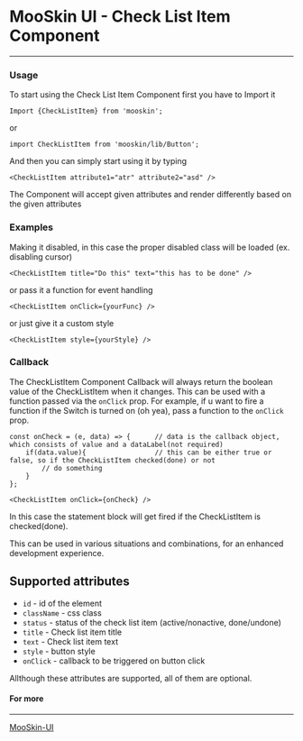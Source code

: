 # MooSkin UI - Check List Item Component

___

### Usage

To start using the Check List Item Component first you have to Import it

```
Import {CheckListItem} from 'mooskin';
```
or
```
import CheckListItem from 'mooskin/lib/Button';
```

And then you can simply start using it by typing

```
<CheckListItem attribute1="atr" attribute2="asd" />
```

The Component will accept given attributes and render differently based on the given attributes

### Examples


Making it disabled, in this case the proper disabled class will be loaded (ex. disabling cursor)

```
<CheckListItem title="Do this" text="this has to be done" />
```

or pass it a function for event handling

```
<CheckListItem onClick={yourFunc} />
```

or just give it a custom style

```
<CheckListItem style={yourStyle} />
```

### Callback

The CheckListItem Component Callback will always return the boolean value of the CheckListItem when it changes. This can be used with a function passed via the `onClick` prop. For example, if u want to fire a function if the Switch is turned on (oh yea), pass a function to the `onClick` prop.

```
const onCheck = (e, data) => {      // data is the callback object, which consists of value and a dataLabel(not required)
    if(data.value){                 // this can be either true or false, so if the CheckListItem checked(done) or not
        // do something
    }      
};

<CheckListItem onClick={onCheck} />
```
In this case the statement block will get fired if the CheckListItem is checked(done).

This can be used in various situations and combinations, for an enhanced development experience.

## Supported attributes

* `id` - id of the element
* `className` - css class
* `status` - status of the check list item (active/nonactive, done/undone)
* `title` - Check list item title
* `text` - Check list item text
* `style` - button style
* `onClick` - callback to be triggered on button click

Allthough these attributes are supported, all of them are optional.

#### For more

___

[MooSkin-UI](https://github.com/moosend/mooskin-ui)